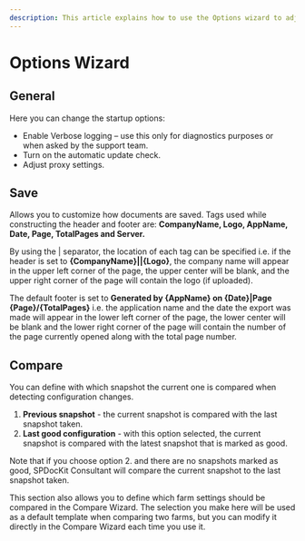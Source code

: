 ```yaml
---
description: This article explains how to use the Options wizard to adjust and change your SPDocKit Consultant settings.
---
```


# Options Wizard

## General

Here you can change the startup options:

* Enable Verbose logging – use this only for diagnostics purposes or when asked by the support team.
* Turn on the automatic update check.
* Adjust proxy settings.

## Save

Allows you to customize how documents are saved. Tags used while constructing the header and footer are: **CompanyName, Logo, AppName, Date, Page, TotalPages and Server.**

By using the \| separator, the location of each tag can be specified i.e. if the header is set to **{CompanyName}\|\|{Logo}**, the company name will appear in the upper left corner of the page, the upper center will be blank, and the upper right corner of the page will contain the logo \(if uploaded\).

The default footer is set to **Generated by {AppName} on {Date}\|Page {Page}/{TotalPages}** i.e. the application name and the date the export was made will appear in the lower left corner of the page, the lower center will be blank and the lower right corner of the page will contain the number of the page currently opened along with the total page number.

## Compare

You can define with which snapshot the current one is compared when detecting configuration changes.

1. **Previous snapshot** - the current snapshot is compared with the last snapshot taken. 
2. **Last good configuration** - with this option selected, the current snapshot is compared with the latest snapshot that is marked as good.

Note that if you choose option 2. and there are no snapshots marked as good, SPDocKit Consultant will compare the current snapshot to the last snapshot taken.

This section also allows you to define which farm settings should be compared in the Compare Wizard. The selection you make here will be used as a default template when comparing two farms, but you can modify it directly in the Compare Wizard each time you use it.

